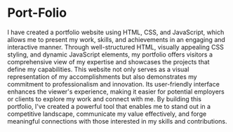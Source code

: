 # Port-Folio
I have created a portfolio website using HTML, CSS, and JavaScript, which allows me to present my work, skills, and achievements in an engaging and interactive manner. Through well-structured HTML, visually appealing CSS styling, and dynamic JavaScript elements, my portfolio offers visitors a comprehensive view of my expertise and showcases the projects that define my capabilities. This website not only serves as a visual representation of my accomplishments but also demonstrates my commitment to professionalism and innovation. Its user-friendly interface enhances the viewer's experience, making it easier for potential employers or clients to explore my work and connect with me. By building this portfolio, I've created a powerful tool that enables me to stand out in a competitive landscape, communicate my value effectively, and forge meaningful connections with those interested in my skills and contributions.
